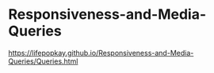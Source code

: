 # Responsiveness-and-Media-Queries


 https://lifepopkay.github.io/Responsiveness-and-Media-Queries/Queries.html
